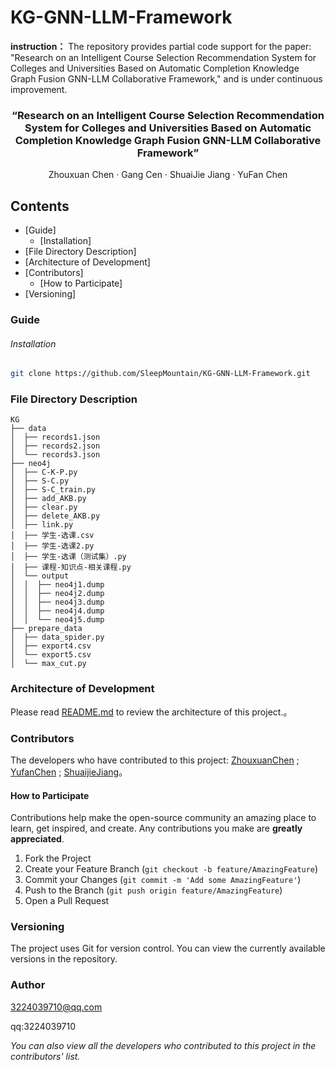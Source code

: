 # KG-GNN-LLM-Framework

**instruction：** The repository provides partial code support for the paper: "Research on an Intelligent Course Selection Recommendation System for Colleges and Universities Based on Automatic Completion Knowledge Graph Fusion GNN-LLM Collaborative Framework," and is under continuous improvement.

  <h3 align="center">“Research on an Intelligent Course Selection Recommendation System for Colleges and Universities Based on Automatic Completion Knowledge Graph Fusion GNN-LLM Collaborative Framework”</h3>
  <p align="center">
   Zhouxuan Chen · Gang Cen · ShuaiJie Jiang · YuFan Chen 
    <br />
  </p>



## Contents

- [Guide]
  - [Installation]
- [File Directory Description]
- [Architecture of Development]
- [Contributors]
  - [How to Participate]
- [Versioning]

### Guide

###### Installation

```sh
git clone https://github.com/SleepMountain/KG-GNN-LLM-Framework.git
```



### File Directory Description

```
KG 
├── data
│  ├── records1.json
│  ├── records2.json
│  └── records3.json
├── neo4j
│  ├── C-K-P.py
│  ├── S-C.py
│  ├── S-C_train.py
│  ├── add_AKB.py
│  ├── clear.py
│  ├── delete_AKB.py
│  ├── link.py
│  ├── 学生-选课.csv
│  ├── 学生-选课2.py
│  ├── 学生-选课（测试集）.py
│  ├── 课程-知识点-相关课程.py
│  └── output
│  │  ├── neo4j1.dump
│  │  ├── neo4j2.dump
│  │  ├── neo4j3.dump
│  │  ├── neo4j4.dump
│  │  └── neo4j5.dump
├── prepare_data
│  ├── data_spider.py
│  ├── export4.csv
│  └── export5.csv
│  └── max_cut.py
```



### Architecture of Development 

Please read [README.md](https://github.com/SleepMountain/KG-GNN-LLM-Framework/blob/main/README.md) to review the architecture of this project.。



### Contributors

The developers who have contributed to this project: [ZhouxuanChen](https://github.com/SleepMountain) ; [YufanChen](https://github.com/ChenYFan) ; [ShuaijieJiang](https://github.com/ChenYFan)。



#### How to Participate

Contributions help make the open-source community an amazing place to learn, get inspired, and create. Any contributions you make are **greatly appreciated**.


1. Fork the Project
2. Create your Feature Branch (`git checkout -b feature/AmazingFeature`)
3. Commit your Changes (`git commit -m 'Add some AmazingFeature'`)
4. Push to the Branch (`git push origin feature/AmazingFeature`)
5. Open a Pull Request



### Versioning

The project uses Git for version control. You can view the currently available versions in the repository.



### Author

3224039710@qq.com

qq:3224039710

 *You can also view all the developers who contributed to this project in the contributors' list.*



